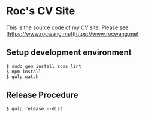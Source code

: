 # Roc's CV Site

This is the source code of my CV site.
Please see [https://www.rocwang.me](https://www.rocwang.me)

## Setup development environment

    $ sudo gem install scss_lint
    $ npm install
    $ gulp watch

## Release Procedure

    $ gulp release --dist
